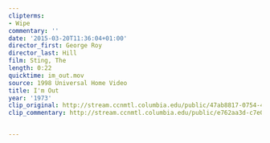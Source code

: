 ```yaml
---
clipterms:
- Wipe
commentary: ''
date: '2015-03-20T11:36:04+01:00'
director_first: George Roy
director_last: Hill
film: Sting, The
length: 0:22
quicktime: im_out.mov
source: 1998 Universal Home Video
title: I'm Out
year: '1973'
clip_original: http://stream.ccnmtl.columbia.edu/public/47ab8817-0754-46cd-b6a9-a6e1ff0ce8d0-065_time_FLG-mp4-aac-480w-850kbps-ffmpeg.mp4
clip_commentary: http://stream.ccnmtl.columbia.edu/public/e762aa3d-c7e0-4e17-ad53-cdb3bd673314_480-065_time_commentary_FLG_et.mp4


---
```

